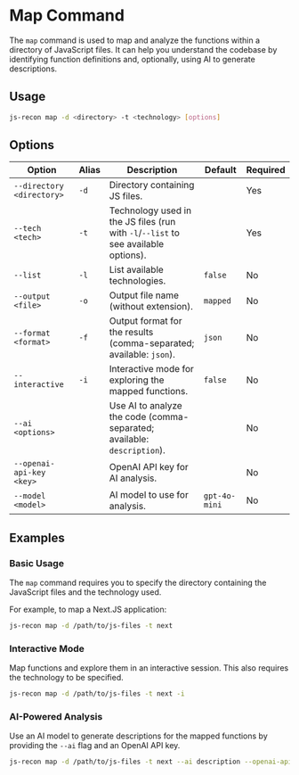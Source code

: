 # Map Command

The `map` command is used to map and analyze the functions within a directory of JavaScript files. It can help you understand the codebase by identifying function definitions and, optionally, using AI to generate descriptions.

## Usage

```bash
js-recon map -d <directory> -t <technology> [options]
```

## Options

| Option | Alias | Description | Default | Required |
| --- | --- | --- | --- | --- |
| `--directory <directory>` | `-d` | Directory containing JS files. | | Yes |
| `--tech <tech>` | `-t` | Technology used in the JS files (run with `-l`/`--list` to see available options). | | Yes |
| `--list` | `-l` | List available technologies. | `false` | No |
| `--output <file>` | `-o` | Output file name (without extension). | `mapped` | No |
| `--format <format>` | `-f` | Output format for the results (comma-separated; available: `json`). | `json` | No |
| `--interactive` | `-i` | Interactive mode for exploring the mapped functions. | `false` | No |
| `--ai <options>` | | Use AI to analyze the code (comma-separated; available: `description`). | | No |
| `--openai-api-key <key>` | | OpenAI API key for AI analysis. | | No |
| `--model <model>` | | AI model to use for analysis. | `gpt-4o-mini` | No |

## Examples

### Basic Usage

The `map` command requires you to specify the directory containing the JavaScript files and the technology used.

For example, to map a Next.JS application:
```bash
js-recon map -d /path/to/js-files -t next
```

### Interactive Mode

Map functions and explore them in an interactive session. This also requires the technology to be specified.

```bash
js-recon map -d /path/to/js-files -t next -i
```

### AI-Powered Analysis

Use an AI model to generate descriptions for the mapped functions by providing the `--ai` flag and an OpenAI API key.

```bash
js-recon map -d /path/to/js-files -t next --ai description --openai-api-key <your-key>
```
